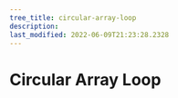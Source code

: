 ```yaml
---
tree_title: circular-array-loop
description: 
last_modified: 2022-06-09T21:23:28.2328
---
```


# Circular Array Loop
